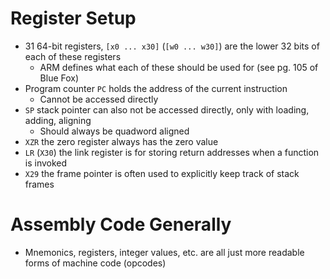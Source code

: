 # Register Setup

- 31 64-bit registers, `[x0 ... x30]` (`[w0 ... w30]`) are the lower 32 bits of each of these registers
  - ARM defines what each of these should be used for (see pg. 105 of Blue Fox)
- Program counter `PC` holds the address of the current instruction
  - Cannot be accessed directly
- `SP` stack pointer can also not be accessed directly, only with loading, adding, aligning
  - Should always be quadword aligned
- `XZR` the zero register always has the zero value
- `LR` (`X30`) the link register is for storing return addresses when a function is invoked
- `X29` the frame pointer is often used to explicitly keep track of stack frames

# Assembly Code Generally

- Mnemonics, registers, integer values, etc. are all just more readable forms of machine code (opcodes)
